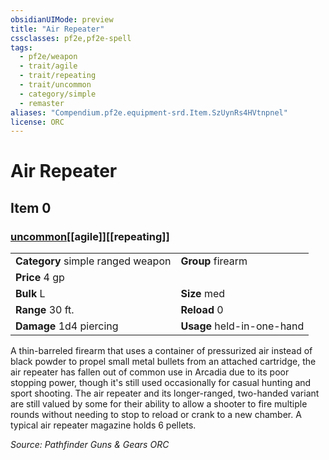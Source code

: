 ```yaml
---
obsidianUIMode: preview
title: "Air Repeater"
cssclasses: pf2e,pf2e-spell
tags:
  - pf2e/weapon
  - trait/agile
  - trait/repeating
  - trait/uncommon
  - category/simple
  - remaster
aliases: "Compendium.pf2e.equipment-srd.Item.SzUynRs4HVtnpnel"
license: ORC
---
```

# Air Repeater
## Item 0
### [uncommon](uncommon "Uncommon Rarity Trait")[[agile]][[repeating]]

|  |  |
| -- | -- |
| **Category** simple ranged weapon | **Group** firearm |
| **Price** 4 gp |  |
| **Bulk** L | **Size** med |
|**Range** 30 ft.| **Reload** 0|
| **Damage** 1d4 piercing  | **Usage** held-in-one-hand |



A thin-barreled firearm that uses a container of pressurized air instead of black powder to propel small metal bullets from an attached cartridge, the air repeater has fallen out of common use in Arcadia due to its poor stopping power, though it's still used occasionally for casual hunting and sport shooting. The air repeater and its longer-ranged, two-handed variant are still valued by some for their ability to allow a shooter to fire multiple rounds without needing to stop to reload or crank to a new chamber. A typical air repeater magazine holds 6 pellets.

*Source: Pathfinder Guns & Gears*
*ORC*